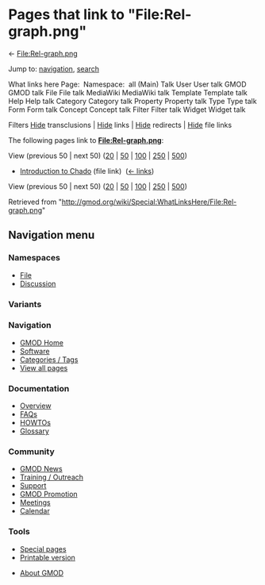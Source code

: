 <div id="mw-page-base" class="noprint">

</div>

<div id="mw-head-base" class="noprint">

</div>

<div id="content" class="mw-body" role="main">

<span id="top"></span>

<div id="mw-js-message" style="display:none;">

</div>



# <span dir="auto">Pages that link to "File:Rel-graph.png"</span>

<div id="bodyContent">

<div id="contentSub">

← [File:Rel-graph.png](/wiki/File:Rel-graph.png "File:Rel-graph.png")

</div>

<div id="jump-to-nav" class="mw-jump">

Jump to: [navigation](#mw-navigation), [search](#p-search)

</div>

<div id="mw-content-text">

What links here Page:  Namespace:  all (Main) Talk User User talk GMOD
GMOD talk File File talk MediaWiki MediaWiki talk Template Template talk
Help Help talk Category Category talk Property Property talk Type Type
talk Form Form talk Concept Concept talk Filter Filter talk Widget
Widget talk

Filters
[Hide](/mediawiki/index.php?title=Special:WhatLinksHere/File:Rel-graph.png&hidetrans=1 "Special:WhatLinksHere/File:Rel-graph.png")
transclusions \|
[Hide](/mediawiki/index.php?title=Special:WhatLinksHere/File:Rel-graph.png&hidelinks=1 "Special:WhatLinksHere/File:Rel-graph.png")
links \|
[Hide](/mediawiki/index.php?title=Special:WhatLinksHere/File:Rel-graph.png&hideredirs=1 "Special:WhatLinksHere/File:Rel-graph.png")
redirects \|
[Hide](/mediawiki/index.php?title=Special:WhatLinksHere/File:Rel-graph.png&hideimages=1 "Special:WhatLinksHere/File:Rel-graph.png")
file links

The following pages link to
**[File:Rel-graph.png](/wiki/File:Rel-graph.png "File:Rel-graph.png")**:

View (previous 50 \| next 50)
([20](/mediawiki/index.php?title=Special:WhatLinksHere/File:Rel-graph.png&limit=20 "Special:WhatLinksHere/File:Rel-graph.png")
\|
[50](/mediawiki/index.php?title=Special:WhatLinksHere/File:Rel-graph.png&limit=50 "Special:WhatLinksHere/File:Rel-graph.png")
\|
[100](/mediawiki/index.php?title=Special:WhatLinksHere/File:Rel-graph.png&limit=100 "Special:WhatLinksHere/File:Rel-graph.png")
\|
[250](/mediawiki/index.php?title=Special:WhatLinksHere/File:Rel-graph.png&limit=250 "Special:WhatLinksHere/File:Rel-graph.png")
\|
[500](/mediawiki/index.php?title=Special:WhatLinksHere/File:Rel-graph.png&limit=500 "Special:WhatLinksHere/File:Rel-graph.png"))

- [Introduction to
  Chado](/wiki/Introduction_to_Chado "Introduction to Chado") (file
  link) ‎ <span class="mw-whatlinkshere-tools">([←
  links](/mediawiki/index.php?title=Special:WhatLinksHere&target=Introduction+to+Chado "Special:WhatLinksHere"))</span>

View (previous 50 \| next 50)
([20](/mediawiki/index.php?title=Special:WhatLinksHere/File:Rel-graph.png&limit=20 "Special:WhatLinksHere/File:Rel-graph.png")
\|
[50](/mediawiki/index.php?title=Special:WhatLinksHere/File:Rel-graph.png&limit=50 "Special:WhatLinksHere/File:Rel-graph.png")
\|
[100](/mediawiki/index.php?title=Special:WhatLinksHere/File:Rel-graph.png&limit=100 "Special:WhatLinksHere/File:Rel-graph.png")
\|
[250](/mediawiki/index.php?title=Special:WhatLinksHere/File:Rel-graph.png&limit=250 "Special:WhatLinksHere/File:Rel-graph.png")
\|
[500](/mediawiki/index.php?title=Special:WhatLinksHere/File:Rel-graph.png&limit=500 "Special:WhatLinksHere/File:Rel-graph.png"))

</div>

<div class="printfooter">

Retrieved from
"<http://gmod.org/wiki/Special:WhatLinksHere/File:Rel-graph.png>"

</div>

<div id="catlinks" class="catlinks catlinks-allhidden">

</div>

<div class="visualClear">

</div>

</div>

</div>

<div id="mw-navigation">

## Navigation menu

<div id="mw-head">



<div id="left-navigation">

<div id="p-namespaces" class="vectorTabs" role="navigation"
aria-labelledby="p-namespaces-label">

### Namespaces

- <span id="ca-nstab-image"><a href="/wiki/File:Rel-graph.png" accesskey="c"
  title="View the file page [c]">File</a></span>
- <span id="ca-talk"><a
  href="/mediawiki/index.php?title=File_talk:Rel-graph.png&amp;action=edit&amp;redlink=1"
  accesskey="t"
  title="Discussion about the content page [t]">Discussion</a></span>

</div>

<div id="p-variants" class="vectorMenu emptyPortlet" role="navigation"
aria-labelledby="p-variants-label">

### 

### Variants[](#)

<div class="menu">

</div>

</div>

</div>





</div>

</div>

</div>

<div id="mw-panel">

<div id="p-logo" role="banner">

<a href="/wiki/Main_Page"
style="background-image: url(http://gmod.org/images/GMOD-cogs.png);"
title="Visit the main page"></a>

</div>

<div id="p-Navigation" class="portal" role="navigation"
aria-labelledby="p-Navigation-label">

### Navigation

<div class="body">

- <span id="n-GMOD-Home">[GMOD Home](/wiki/Main_Page)</span>
- <span id="n-Software">[Software](/wiki/GMOD_Components)</span>
- <span id="n-Categories-.2F-Tags">[Categories /
  Tags](/wiki/Categories)</span>
- <span id="n-View-all-pages">[View all
  pages](/wiki/Special:AllPages)</span>

</div>

</div>

<div id="p-Documentation" class="portal" role="navigation"
aria-labelledby="p-Documentation-label">

### Documentation

<div class="body">

- <span id="n-Overview">[Overview](/wiki/Overview)</span>
- <span id="n-FAQs">[FAQs](/wiki/Category:FAQ)</span>
- <span id="n-HOWTOs">[HOWTOs](/wiki/Category:HOWTO)</span>
- <span id="n-Glossary">[Glossary](/wiki/Glossary)</span>

</div>

</div>

<div id="p-Community" class="portal" role="navigation"
aria-labelledby="p-Community-label">

### Community

<div class="body">

- <span id="n-GMOD-News">[GMOD News](/wiki/GMOD_News)</span>
- <span id="n-Training-.2F-Outreach">[Training /
  Outreach](/wiki/Training_and_Outreach)</span>
- <span id="n-Support">[Support](/wiki/Support)</span>
- <span id="n-GMOD-Promotion">[GMOD
  Promotion](/wiki/GMOD_Promotion)</span>
- <span id="n-Meetings">[Meetings](/wiki/Meetings)</span>
- <span id="n-Calendar">[Calendar](/wiki/Calendar)</span>

</div>

</div>

<div id="p-tb" class="portal" role="navigation"
aria-labelledby="p-tb-label">

### Tools

<div class="body">

- <span id="t-specialpages"><a href="/wiki/Special:SpecialPages" accesskey="q"
  title="A list of all special pages [q]">Special pages</a></span>
- <span id="t-print"><a
  href="/mediawiki/index.php?title=Special:WhatLinksHere/File:Rel-graph.png&amp;printable=yes"
  rel="alternate" accesskey="p"
  title="Printable version of this page [p]">Printable version</a></span>

</div>

</div>

</div>

</div>

<div id="footer" role="contentinfo">

- <span id="footer-places-about">[About
  GMOD](/wiki/GMOD:About "GMOD:About")</span>

<!-- -->






</div>
